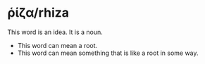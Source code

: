 # ῥίζα/rhiza
This word is an idea. It is a noun.

* This word can mean a root.
* This word can mean something that is like a root in some way.
